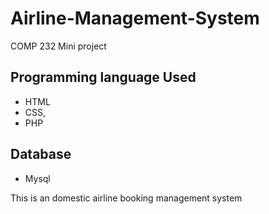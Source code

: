 # Airline-Management-System
COMP 232 Mini project

## Programming language Used
- HTML 
- CSS, 
- PHP

## Database 
- Mysql

This is an domestic airline booking management system 

